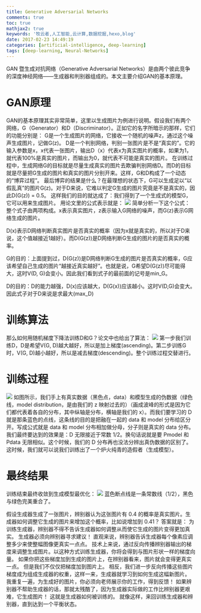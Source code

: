 ```yaml
---
title: Generative Adversarial Networks
comments: true
toc: true
mathjax2: true
keywords: '牧云者,人工智能,云计算,数据挖掘,hexo,blog'
date: 2017-02-23 14:49:19
categories: [artificial-intelligence, deep-learning]
tags: [deep-learning, Neural-Networks]
---
```

GAN 暨生成对抗网络（Generative Adversarial Networks）是由两个彼此竞争的深度神经网络——生成器和判别器组成的。本文主要介绍GAN的基本原理。
 <!--more-->
# GAN原理
GAN的基本原理其实非常简单，这里以生成图片为例进行说明。假设我们有两个网络，G（Generator）和D（Discriminator）。正如它的名字所暗示的那样，它们的功能分别是：
G是一个生成图片的网络，它接收一个随机的噪声z，通过这个噪声生成图片，记做G(z)。
D是一个判别网络，判别一张图片是不是“真实的”。它的输入参数是x，x代表一张图片，输出D（x）代表x为真实图片的概率，如果为1，就代表100%是真实的图片，而输出为0，就代表不可能是真实的图片。
在训练过程中，生成网络G的目标就是尽量生成真实的图片去欺骗判别网络D。而D的目标就是尽量把G生成的图片和真实的图片分别开来。这样，G和D构成了一个动态的“博弈过程”。
最后博弈的结果是什么？在最理想的状态下，G可以生成足以“以假乱真”的图片G(z)。对于D来说，它难以判定G生成的图片究竟是不是真实的，因此D(G(z)) = 0.5。
这样我们的目的就达成了：我们得到了一个生成式的模型G，它可以用来生成图片。
用论文里的公式表示就是：
![](/img/gan_cost.jpg)
简单分析一下这个公式：
整个式子由两项构成。x表示真实图片，z表示输入G网络的噪声，而G(z)表示G网络生成的图片。

D(x)表示D网络判断真实图片是否真实的概率（因为x就是真实的，所以对于D来说，这个值越接近1越好）。而D(G(z))是D网络判断G生成的图片的是否真实的概率。

G的目的：上面提到过，D(G(z))是D网络判断G生成的图片是否真实的概率，G应该希望自己生成的图片“越接近真实越好”。也就是说，G希望D(G(z))尽可能得大，这时V(D, G)会变小。因此我们看到式子的最前面的记号是min_G。

D的目的：D的能力越强，D(x)应该越大，D(G(x))应该越小。这时V(D,G)会变大。因此式子对于D来说是求最大(max_D)

# 训练算法
那么如何用随机梯度下降法训练D和G？论文中也给出了算法：
![](/img/587c739c7f34d.jpg)
第一步我们训练D，D是希望V(G, D)越大越好，所以是加上梯度(ascending)。第二步训练G时，V(G, D)越小越好，所以是减去梯度(descending)。整个训练过程交替进行。

# 训练过程
![](/img/训练过程.png)
如图所示，我们手上有真实数据（黑色点，data）和模型生成的伪数据（绿色线，model distribution，是由我们的 z 映射过去的）（画成波峰的形式是因为它们都代表着各自的分布，其中纵轴是分布，横轴是我们的 x）。而我们要学习的 D 就是那条蓝色的点线，这条线的目的是把融在一起的 data 和 model 分布给区分开。写成公式就是 data 和 model 分布相加做分母，分子则是真实的 data 分布。
我们最终要达到的效果是：D 无限接近于常数 1/2。换句话说就是要 Pmodel 和 Pdata 无限相似。这个时候，我们的 D 分布再也没法分辨出真伪数据的区别了。这时候，我们就可以说我们训练出了一个炉火纯青的造假者（生成模型）。

# 最终结果
训练结束最终收敛到生成模型最优化：
![](/img/最终结果.png)
蓝色断点线是一条常数线（1/2），黑色与绿色完美重合了。

假设生成器生成了一张图片，辨别器认为这张图片有 0.4 的概率是真实图片。生成器如何调整它生成的图片来增加这个概率，比如说增加到 0.41？
答案就是：
为训练生成器，辨别器不得不告诉生成器如何调整从而使它生成的图片变得更加真实。
生成器必须向辨别器寻求建议！
直观来说，辨别器告诉生成器每个像素应调整多少来使整幅图像更真实一点点。
技术上来说，通过反向传播辨别器输出的梯度来调整生成图片。以这种方式训练生成器，你将会得到与图片形状一样的梯度向量。
如果你把这些梯度加到生成的图片上，在辨别器看来，图片就会变得更真实一点。
但是我们不仅仅把梯度加到图片上。
相反，我们进一步反向传播这些图片梯度成为组成生成器的权重，这样一来，生成器就学习到如何生成这幅新图片。
我重复一遍，为生成好的图片，你必须向老师展示你的工作，得到反馈！
如果辨别器不帮助生成器的话，那就太残酷了，因为生成器实际做的工作比辨别器更艰难，它生成图片！
这就是生成器如何被训练的。
就像这样，来回训练生成器和辨别器，直到达到一个平衡状态。
